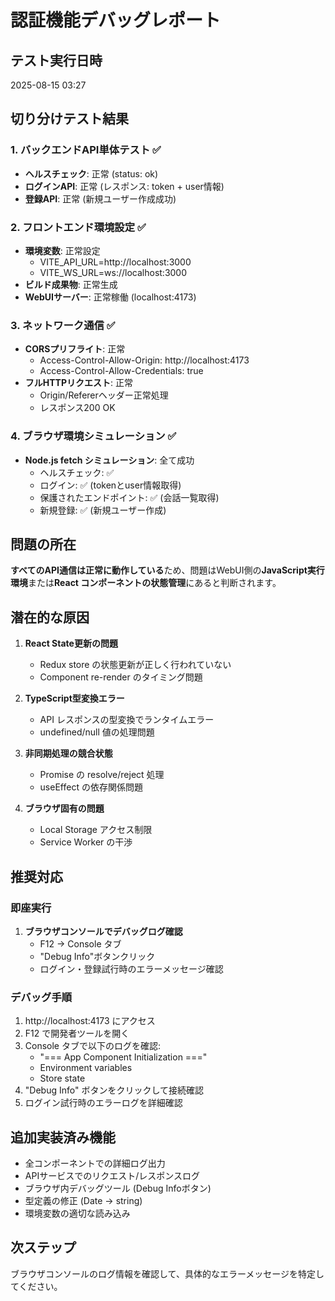 # 認証機能デバッグレポート

## テスト実行日時
2025-08-15 03:27

## 切り分けテスト結果

### 1. バックエンドAPI単体テスト ✅ 
- **ヘルスチェック**: 正常 (status: ok)
- **ログインAPI**: 正常 (レスポンス: token + user情報)
- **登録API**: 正常 (新規ユーザー作成成功)

### 2. フロントエンド環境設定 ✅
- **環境変数**: 正常設定
  - VITE_API_URL=http://localhost:3000
  - VITE_WS_URL=ws://localhost:3000
- **ビルド成果物**: 正常生成
- **WebUIサーバー**: 正常稼働 (localhost:4173)

### 3. ネットワーク通信 ✅
- **CORSプリフライト**: 正常
  - Access-Control-Allow-Origin: http://localhost:4173
  - Access-Control-Allow-Credentials: true
- **フルHTTPリクエスト**: 正常
  - Origin/Refererヘッダー正常処理
  - レスポンス200 OK

### 4. ブラウザ環境シミュレーション ✅
- **Node.js fetch シミュレーション**: 全て成功
  - ヘルスチェック: ✅
  - ログイン: ✅ (tokenとuser情報取得)
  - 保護されたエンドポイント: ✅ (会話一覧取得)
  - 新規登録: ✅ (新規ユーザー作成)

## 問題の所在

**すべてのAPI通信は正常に動作している**ため、問題はWebUI側の**JavaScript実行環境**または**React コンポーネントの状態管理**にあると判断されます。

## 潜在的な原因

1. **React State更新の問題**
   - Redux store の状態更新が正しく行われていない
   - Component re-render のタイミング問題

2. **TypeScript型変換エラー**
   - API レスポンスの型変換でランタイムエラー
   - undefined/null 値の処理問題

3. **非同期処理の競合状態**
   - Promise の resolve/reject 処理
   - useEffect の依存関係問題

4. **ブラウザ固有の問題**
   - Local Storage アクセス制限
   - Service Worker の干渉

## 推奨対応

### 即座実行
1. **ブラウザコンソールでデバッグログ確認**
   - F12 → Console タブ
   - "Debug Info"ボタンクリック
   - ログイン・登録試行時のエラーメッセージ確認

### デバッグ手順
1. http://localhost:4173 にアクセス
2. F12 で開発者ツールを開く
3. Console タブで以下のログを確認:
   - "=== App Component Initialization ==="
   - Environment variables
   - Store state
4. "Debug Info" ボタンをクリックして接続確認
5. ログイン試行時のエラーログを詳細確認

## 追加実装済み機能

- 全コンポーネントでの詳細ログ出力
- APIサービスでのリクエスト/レスポンスログ
- ブラウザ内デバッグツール (Debug Infoボタン)
- 型定義の修正 (Date → string)
- 環境変数の適切な読み込み

## 次ステップ

ブラウザコンソールのログ情報を確認して、具体的なエラーメッセージを特定してください。